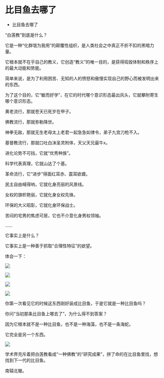 # 比目鱼去哪了

- 比目鱼去哪了


“白莲教”到底是什么？

它是一种“化群氓为我用”的颠覆性组织，是人类社会之中真正不折不扣的黑暗力量。

它根本就不在乎自己的教义，它创造“教义”的唯一目的，是获得捣毁体制和秩序上的最大动能和势能。

简单来说，是为了利用困苦、无知的人的愤怒和傲慢实现自己的野心而被发明出来的东西。

为了这个目的，它“敏而好学”，在它的时代哪个意识形态最出风头，它就攀附寄生哪个意识形态。

黄老流行，那就苍天已死岁在甲子。

佛教流行，那就弥勒降世。

神拳无敌，那就无生老母太上老君一起急急如律令，弟子九宫刀枪不入。

基督教流行，那就口吐白沫圣灵附体，天父天兄最牛x。

进化论势不可挡，它就“优秀种族”。

科学代表真理，它就山达了个基。

革命流行，它“进步”得面红耳赤、震耳欲聋。

民主自由喊得响，它就化身亮丽的风景线。

女权的旗帜艳丽，它就化身女权先锋。

环保的大义昭彰，它就化身环保战士。

苦闷的宅男的焦虑可居，它也不介意化身男权领袖。

……

它事实上是什么？

它事实上是一种善于抓取“合理性特征”的欲望。

  

体会一下：

![](https://pic2.zhimg.com/v2-969f50a2ba520867a93295a12890e7cd_b.jpg)

  

![](https://pic3.zhimg.com/v2-57517c51be1596bf6fac3acda4c1ccde_b.jpg)

  

![](https://pic1.zhimg.com/v2-f205faf15564fbbba8672b4dac6b77e4_b.jpg)

  

![](https://pic2.zhimg.com/v2-5fab5d8e43fe5dd08643a7da2f5bfbcd_b.jpg)

你第一次看见它的时候这东西刚好装成比目鱼，于是它就是一种比目鱼吗？

你问“当初那条比目鱼上哪去了”，为什么得不到答案？

因为它根本就不是一种比目鱼，也不是一种海藻，也不是一条海蛇。

它完全是另一个东西。

  

![](https://pic2.zhimg.com/v2-535ed8b93483f23f743c3c98cf2ca961_b.jpg)

  

学术界充斥着把白莲教看成“一种佛教”的“研究成果”，拼了命的在比目鱼里找，想找到下一代的比目鱼。

南辕北辙。